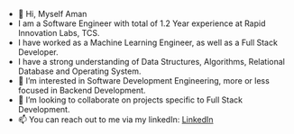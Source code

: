 - 👋 Hi, Myself Aman
- I am a Software Engineer with total of 1.2 Year experience at Rapid Innovation Labs, TCS.
- I have worked as a Machine Learning Engineer, as well as a Full Stack Developer.
- I have a strong understanding of Data Structures, Algorithms, Relational Database and Operating System.
- 👀 I’m interested in Software Development Engineering, more or less focused in Backend Development.
- 💞️ I’m looking to collaborate on projects specific to Full Stack Development.
- 📫 You can reach out to me via my linkedIn: <a href = "https://www.linkedin.com/in/amankr02/"> LinkedIn </a>

<!---
aman02ak/aman02ak is a ✨ special ✨ repository because its `README.md` (this file) appears on your GitHub profile.
You can click the Preview link to take a look at your changes.
--->

